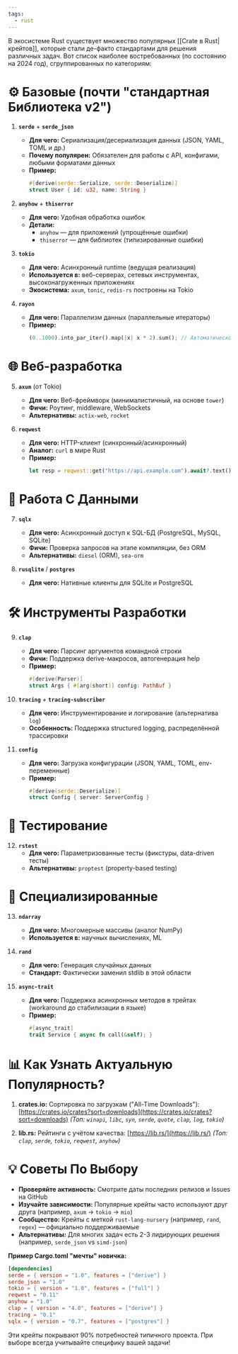 ```yaml
---
tags:
  - rust
---
```

В экосистеме Rust существует множество популярных [[Crate в Rust|крейтов]], которые стали де-факто стандартами для решения различных задач. Вот список наиболее востребованных (по состоянию на 2024 год), сгруппированных по категориям:

# ⚙️ Базовые (почти "стандартная Библиотека v2")
1. **`serde`** + **`serde_json`**
   - **Для чего:** Сериализация/десериализация данных (JSON, YAML, TOML и др.)
   - **Почему популярен:** Обязателен для работы с API, конфигами, любыми форматами данных
   - **Пример:**
     ```rust
     #[derive(serde::Serialize, serde::Deserialize)]
     struct User { id: u32, name: String }
     ```

2. **`anyhow`** + **`thiserror`**
   - **Для чего:** Удобная обработка ошибок
   - **Детали:**
     - `anyhow` — для приложений (упрощённые ошибки)
     - `thiserror` — для библиотек (типизированные ошибки)

3. **`tokio`**
   - **Для чего:** Асинхронный runtime (ведущая реализация)
   - **Используется в:** веб-серверах, сетевых инструментах, высоконагруженных приложениях
   - **Экосистема:** `axum`, `tonic`, `redis-rs` построены на Tokio

4. **`rayon`**
   - **Для чего:** Параллелизм данных (параллельные итераторы)
   - **Пример:**
     ```rust
     (0..1000).into_par_iter().map(|x| x * 2).sum(); // Автоматическое распараллеливание
     ```

# 🌐 Веб-разработка
5. **`axum`** (от Tokio)
   - **Для чего:** Веб-фреймворк (минималистичный, на основе `tower`)
   - **Фичи:** Роутинг, middleware, WebSockets
   - **Альтернативы:** `actix-web`, `rocket`

6. **`reqwest`**
   - **Для чего:** HTTP-клиент (синхронный/асинхронный)
   - **Аналог:** `curl` в мире Rust
   - **Пример:**
     ```rust
     let resp = reqwest::get("https://api.example.com").await?.text().await?;
     ```

# 📁 Работа С Данными
7. **`sqlx`**
   - **Для чего:** Асинхронный доступ к SQL-БД (PostgreSQL, MySQL, SQLite)
   - **Фичи:** Проверка запросов на этапе компиляции, без ORM
   - **Альтернативы:** `diesel` (ORM), `sea-orm`

8. **`rusqlite`** / **`postgres`**
   - **Для чего:** Нативные клиенты для SQLite и PostgreSQL

# 🛠️ Инструменты Разработки
9. **`clap`**
   - **Для чего:** Парсинг аргументов командной строки
   - **Фичи:** Поддержка derive-макросов, автогенерация help
   - **Пример:**
     ```rust
     #[derive(Parser)]
     struct Args { #[arg(short)] config: PathBuf }
     ```

10. **`tracing`** + **`tracing-subscriber`**
    - **Для чего:** Инструментирование и логирование (альтернатива `log`)
    - **Особенность:** Поддержка structured logging, распределённой трассировки

11. **`config`**
    - **Для чего:** Загрузка конфигурации (JSON, YAML, TOML, env-переменные)
    - **Пример:**
      ```rust
      #[derive(serde::Deserialize)]
      struct Config { server: ServerConfig }
      ```

# 🧪 Тестирование
12. **`rstest`**
    - **Для чего:** Параметризованные тесты (фикстуры, data-driven тесты)
    - **Альтернативы:** `proptest` (property-based testing)

# 🧮 Специализированные
13. **`ndarray`**
    - **Для чего:** Многомерные массивы (аналог NumPy)
    - **Используется в:** научных вычислениях, ML

14. **`rand`**
    - **Для чего:** Генерация случайных данных
    - **Стандарт:** Фактически заменил stdlib в этой области

15. **`async-trait`**
    - **Для чего:** Поддержка асинхронных методов в трейтах (workaround до стабилизации в языке)
    - **Пример:**
      ```rust
      #[async_trait]
      trait Service { async fn call(&self); }
      ```

# 📊 Как Узнать Актуальную Популярность?
1. **crates.io:** Сортировка по загрузкам ("All-Time Downloads"):
   [https://crates.io/crates?sort=downloads](https://crates.io/crates?sort=downloads)
   *(Топ: `winapi`, `libc`, `syn`, `serde`, `quote`, `clap`, `log`, `tokio`)*

2. **lib.rs:** Рейтинги с учётом качества:
   [https://lib.rs/](https://lib.rs/)
   *(Топ: `clap`, `serde`, `tokio`, `reqwest`, `anyhow`)*

# 💡 Советы По Выбору
- **Проверяйте активность:** Смотрите даты последних релизов и Issues на GitHub
- **Изучайте зависимости:** Популярные крейты часто используют друг друга (например, `axum` → `tokio` → `mio`)
- **Сообщество:** Крейты с меткой `rust-lang-nursery` (например, `rand`, `regex`) — официально поддерживаемые
- **Альтернативы:** Для многих задач есть 2-3 лидирующих решения (например, `serde_json` vs `simd-json`)

**Пример Cargo.toml "мечты" новичка:**
```toml
[dependencies]
serde = { version = "1.0", features = ["derive"] } 
serde_json = "1.0"
tokio = { version = "1.0", features = ["full"] } 
reqwest = "0.11"
anyhow = "1.0"
clap = { version = "4.0", features = ["derive"] } 
tracing = "0.1"
sqlx = { version = "0.7", features = ["postgres"] }
```

Эти крейты покрывают 90% потребностей типичного проекта. При выборе всегда учитывайте специфику вашей задачи!